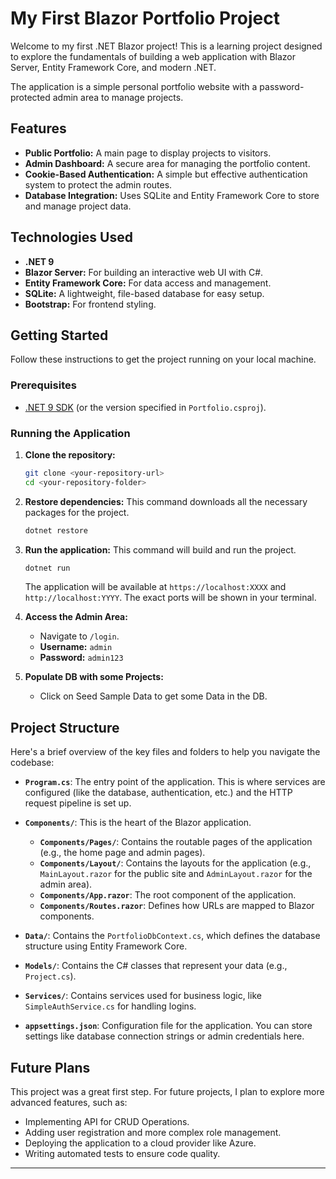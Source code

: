 # My First Blazor Portfolio Project

Welcome to my first .NET Blazor project! This is a learning project designed to explore the fundamentals of building a web application with Blazor Server, Entity Framework Core, and modern .NET.

The application is a simple personal portfolio website with a password-protected admin area to manage projects.

## Features

*   **Public Portfolio:** A main page to display projects to visitors.
*   **Admin Dashboard:** A secure area for managing the portfolio content.
*   **Cookie-Based Authentication:** A simple but effective authentication system to protect the admin routes.
*   **Database Integration:** Uses SQLite and Entity Framework Core to store and manage project data.

## Technologies Used

*   **.NET 9**
*   **Blazor Server:** For building an interactive web UI with C#.
*   **Entity Framework Core:** For data access and management.
*   **SQLite:** A lightweight, file-based database for easy setup.
*   **Bootstrap:** For frontend styling.

## Getting Started

Follow these instructions to get the project running on your local machine.

### Prerequisites

*   [.NET 9 SDK](https://dotnet.microsoft.com/download/dotnet/9.0) (or the version specified in `Portfolio.csproj`).

### Running the Application

1.  **Clone the repository:**
    ```bash
    git clone <your-repository-url>
    cd <your-repository-folder>
    ```

2.  **Restore dependencies:**
    This command downloads all the necessary packages for the project.
    ```bash
    dotnet restore
    ```

3.  **Run the application:**
    This command will build and run the project.
    ```bash
    dotnet run
    ```
    The application will be available at `https://localhost:XXXX` and `http://localhost:YYYY`. The exact ports will be shown in your terminal.

4.  **Access the Admin Area:**
    *   Navigate to `/login`.
    *   **Username:** `admin`
    *   **Password:** `admin123`

5.  **Populate DB with some Projects:**
    *   Click on Seed Sample Data to get some Data in the DB.
 

## Project Structure

Here's a brief overview of the key files and folders to help you navigate the codebase:

*   **`Program.cs`**: The entry point of the application. This is where services are configured (like the database, authentication, etc.) and the HTTP request pipeline is set up.

*   **`Components/`**: This is the heart of the Blazor application.
    *   **`Components/Pages/`**: Contains the routable pages of the application (e.g., the home page and admin pages).
    *   **`Components/Layout/`**: Contains the layouts for the application (e.g., `MainLayout.razor` for the public site and `AdminLayout.razor` for the admin area).
    *   **`Components/App.razor`**: The root component of the application.
    *   **`Components/Routes.razor`**: Defines how URLs are mapped to Blazor components.

*   **`Data/`**: Contains the `PortfolioDbContext.cs`, which defines the database structure using Entity Framework Core.

*   **`Models/`**: Contains the C# classes that represent your data (e.g., `Project.cs`).

*   **`Services/`**: Contains services used for business logic, like `SimpleAuthService.cs` for handling logins.

*   **`appsettings.json`**: Configuration file for the application. You can store settings like database connection strings or admin credentials here.

## Future Plans

This project was a great first step. For future projects, I plan to explore more advanced features, such as:

*   Implementing API for CRUD Operations.
*   Adding user registration and more complex role management.
*   Deploying the application to a cloud provider like Azure.
*   Writing automated tests to ensure code quality.

---

